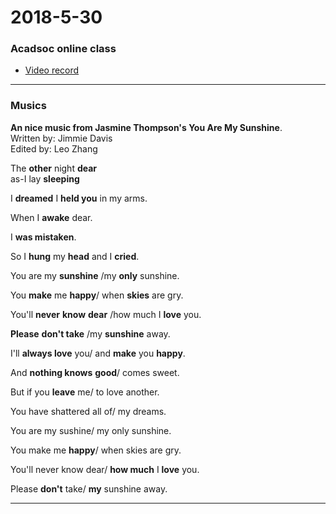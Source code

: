 2018-5-30
===
### Acadsoc online class
* [Video record](http://straindown.quanshi.com/doc/classroom/mp4convert/3095125zh_CN.mp4)




***
### Musics
**An nice music from Jasmine Thompson's You Are My Sunshine**.<br>
Written by: Jimmie Davis<br>
Edited by: Leo Zhang<br>

The **other** night **dear**<br>
as-I lay **sleeping**<br>

I **dreamed** I **held you** in my arms.<br>

When I **awake** dear.<br>

I **was mistaken**.<br>

So I **hung** my **head** and I **cried**.<br>

You are my **sunshine** /my **only** sunshine.<br>

You **make** me **happy**/ when **skies** are gry.<br>

You'll **never** **know** **dear** /how much I **love** you.<br>

**Please** **don't take** /my **sunshine** away.<br>

I'll **always love** you/ and **make** you **happy**.<br>

And **nothing knows** **good**/ comes sweet.<br>

But if you **leave** me/ to love another.<br>

You have shattered all of/ my dreams.<br>

You are my sushine/ my only sunshine.<br>

You make me **happy**/ when skies are gry.<br>

You'll never know dear/ **how much** I **love** you.<br>

Please **don't** take/ **my** sunshine away.<br>

***